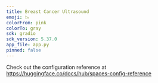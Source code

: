 ```yaml
---
title: Breast Cancer Ultrasound
emoji: 📉
colorFrom: pink
colorTo: gray
sdk: gradio
sdk_version: 5.37.0
app_file: app.py
pinned: false
---
```


Check out the configuration reference at https://huggingface.co/docs/hub/spaces-config-reference
